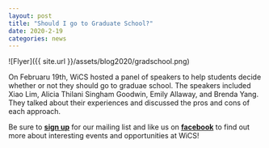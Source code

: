 ```yaml
---
layout: post
title: "Should I go to Graduate School?"
date: 2020-2-19
categories: news
---
```


![Flyer]({{ site.url }}/assets/blog2020/gradschool.png)

On Februaru 19th, WiCS hosted a panel of speakers to help students decide whether or not they should go to graduae school. The speakers included Xiao Lim, Alicia Thilani Singham Goodwin, Emily Allaway, and Brenda Yang. They talked about their experiences and discussed the pros and cons of each approach.

Be sure to [**sign up**][mailinglist] for our mailing list and like us on [**facebook**][facebook] to find out more about interesting events and opportunities at WiCS! 

[mailinglist]: http://columbia.us9.list-manage.com/subscribe?u=4c6a1c710f8ab9cce10272368&id=593b5faa43
[facebook]:https://www.facebook.com/CUWICS
